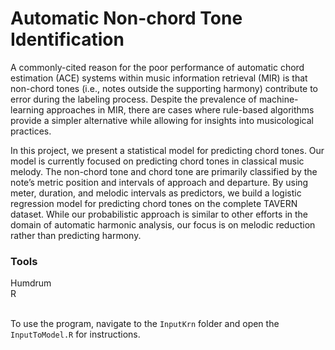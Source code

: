# Automatic Non-chord Tone Identification

A commonly-cited reason for the poor performance of automatic chord estimation (ACE) systems within music information retrieval (MIR) is that non-chord tones (i.e., notes outside the supporting harmony) contribute to error during the labeling process. Despite the prevalence of machine-learning approaches in MIR, there are cases where rule-based algorithms provide a simpler alternative while allowing for insights into musicological practices. <br>

In this project, we present a statistical model for predicting chord tones. Our model is currently focused on predicting chord tones in classical music melody. The non-chord tone and chord tone are primarily classified by the note’s metric position and intervals of approach and departure. By using meter, duration, and melodic intervals as predictors, we build a logistic regression model for predicting chord tones on the complete TAVERN dataset. While our probabilistic approach is similar to other efforts in the domain of automatic harmonic analysis, our focus is on melodic reduction rather than predicting harmony.  <br>

### Tools
Humdrum <br>
R <br>
<br>

To use the program, navigate to the `InputKrn` folder and open the `InputToModel.R` for instructions. <br>
